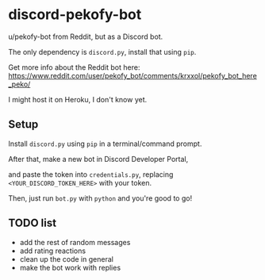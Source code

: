 # discord-pekofy-bot

u/pekofy-bot from Reddit, but as a Discord bot.

The only dependency is `discord.py`, install that using `pip`.

Get more info about the Reddit bot here: https://www.reddit.com/user/pekofy_bot/comments/krxxol/pekofy_bot_here_peko/

I might host it on Heroku, I don't know yet.

## Setup
Install `discord.py` using `pip` in a terminal/command prompt.

After that, make a new bot in Discord Developer Portal,

and paste the token into `credentials.py`, replacing `<YOUR_DISCORD_TOKEN_HERE>` with your token.

Then, just run `bot.py` with `python` and you're good to go!

## TODO list
- add the rest of random messages
- add rating reactions
- clean up the code in general
- make the bot work with replies